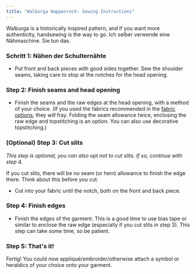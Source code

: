 ```yaml
---
title: "Walburga Wappenrock: Sewing Instructions"
---
```


<Note>

Walburga is a historically inspired pattern, and if you want more authenticity, handsewing is the way to go. Ich selber verwende eine Nähmaschine. Sie tun das.

</Note>

### Schritt 1: Nähen der Schulternähte

- Put front and back pieces with good sides together. Sew the shoulder seams, taking care to stop at the notches for the head opening.

### Step 2: Finish seams and head opening

- Finish the seams and the raw edges at the head opening, with a method of your choice. (If you used the fabrics recommended in the [fabric options](/docs/patterns/walburga/fabric), they _will_ fray. Folding the seam allowance twice, enclosing the raw edge and topstitching is an option. You can also use decorative topstitching.)

### (Optional) Step 3: Cut slits

_This step is optional, you can also opt not to cut slits. If so, continue with step 4._

<Warning>

If you cut slits, there will be no seam (or hem) allowance to finish the edge there. Think about this before you cut.

</Warning>

- Cut into your fabric until the notch, both on the front and back piece.

### Step 4: Finish edges

- Finish the edges of the garment. This is a good time to use bias tape or similar to enclose the raw edge (especially if you cut slits in step 3). This step can take some time, so be patient.

### Step 5: That's it!

Fertig! You could now appliqué/embroider/otherwise attach a symbol or heraldics of your choice onto your garment.
